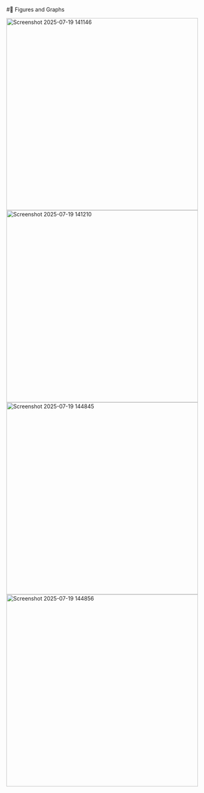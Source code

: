 #🔢 Figures and Graphs 

<img width="500" height="500" alt="Screenshot 2025-07-19 141146" src="https://github.com/user-attachments/assets/7177fe67-1fd9-4d49-87fe-cb0be4bc680a" />

<img width="500" height="500" alt="Screenshot 2025-07-19 141210" src="https://github.com/user-attachments/assets/f787ae03-45fb-4d11-bcd9-1a606e2c03ad" />

<img width="500" height="500" alt="Screenshot 2025-07-19 144845" src="https://github.com/user-attachments/assets/76468738-b485-4e8f-b5ac-4220a7ee9444" />

<img width="500" height="500" alt="Screenshot 2025-07-19 144856" src="https://github.com/user-attachments/assets/7dd5ec4e-71ef-4b1d-ab61-0cb188887957" />
